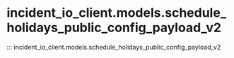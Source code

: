 # incident_io_client.models.schedule_holidays_public_config_payload_v2

::: incident_io_client.models.schedule_holidays_public_config_payload_v2